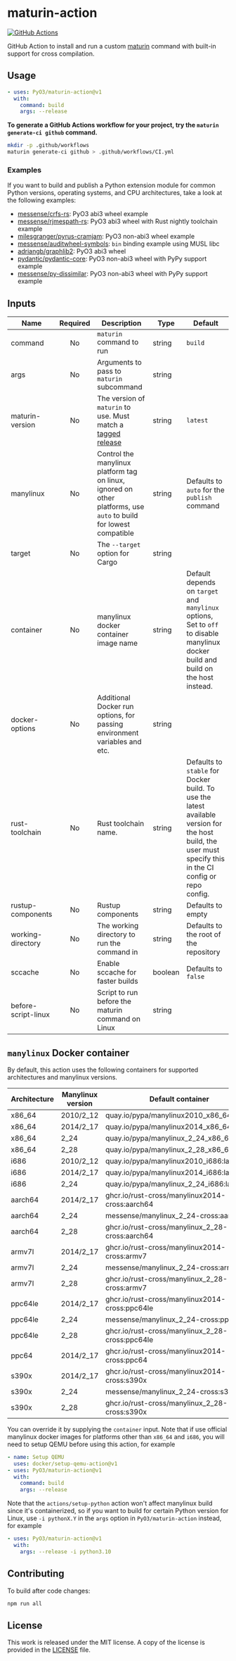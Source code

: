 # maturin-action

[![GitHub Actions](https://github.com/PyO3/maturin-action/actions/workflows/test.yml/badge.svg)](https://github.com/PyO3/maturin-action/actions?query=workflow%3ATest)

GitHub Action to install and run a custom [maturin](https://github.com/PyO3/maturin) command with built-in support for cross compilation.

## Usage

```yaml
- uses: PyO3/maturin-action@v1
  with:
    command: build
    args: --release
```

**To generate a GitHub Actions workflow for your project, try the `maturin generate-ci github` command.**

```bash
mkdir -p .github/workflows
maturin generate-ci github > .github/workflows/CI.yml
```

### Examples

If you want to build and publish a Python extension module for common Python versions, operating systems, and CPU architectures, 
take a look at the following examples:

* [messense/crfs-rs](https://github.com/messense/crfs-rs/blob/main/.github/workflows/Python.yml): PyO3 abi3 wheel example
* [messense/rjmespath-rs](https://github.com/messense/rjmespath-py/blob/main/.github/workflows/CI.yml): PyO3 abi3 wheel with Rust nightly toolchain example
* [milesgranger/pyrus-cramjam](https://github.com/milesgranger/pyrus-cramjam/blob/master/.github/workflows/CI.yml): PyO3 non-abi3 wheel example
* [messense/auditwheel-symbols](https://github.com/messense/auditwheel-symbols/blob/master/.github/workflows/CI.yml): `bin` binding example using MUSL libc
* [adriangb/graphlib2](https://github.com/adriangb/graphlib2/blob/main/.github/workflows/python.yaml): PyO3 abi3 wheel
* [pydantic/pydantic-core](https://github.com/pydantic/pydantic-core/blob/main/.github/workflows/ci.yml): PyO3 non-abi3 wheel with PyPy support example
* [messense/py-dissimilar](https://github.com/messense/py-dissimilar/blob/main/.github/workflows/CI.yml): PyO3 non-abi3 wheel with PyPy support example

## Inputs

| Name                | Required | Description                                                                                                        | Type    | Default                                                                                                                            |
| ------------------- | :------: | ------------------------------------------------------------------------------------------------------------------ | ------- | ---------------------------------------------------------------------------------------------------------------------------------- |
| command             |    No    | `maturin` command to run                                                                                           | string  | `build`                                                                                                                            |
| args                |    No    | Arguments to pass to `maturin` subcommand                                                                          | string  |                                                                                                                                    |
| maturin-version     |    No    | The version of `maturin` to use. Must match a [tagged release]                                                     | string  | `latest`                                                                                                                           |
| manylinux           |    No    | Control the manylinux platform tag on linux, ignored on other platforms, use `auto` to build for lowest compatible | string  | Defaults to `auto` for the `publish` command                                                                                       |
| target              |    No    | The `--target` option for Cargo                                                                                    | string  |                                                                                                                                    |
| container           |    No    | manylinux docker container image name                                                                              | string  | Default depends on `target` and `manylinux` options, Set to `off` to disable manylinux docker build and build on the host instead. |
| docker-options      |    No    | Additional Docker run options, for passing environment variables and etc.                                          | string  |
| rust-toolchain      |    No    | Rust toolchain name.                                                                                               | string  | Defaults to `stable` for Docker build. To use the latest available version for the host build, the user must specify this in the CI config or repo config. |
| rustup-components   |    No    | Rustup components                                                                                                  | string  | Defaults to empty                                                                                                                  |
| working-directory   |    No    | The working directory to run the command in                                                                        | string  | Defaults to the root of the repository                                                                                             |
| sccache             |    No    | Enable sccache for faster builds                                                                                   | boolean | Defaults to `false`                                                                                                                |
| before-script-linux |    No    | Script to run before the maturin command on Linux                                                                  | string  |                                                                                                                                    |


## `manylinux` Docker container

By default, this action uses the following containers for supported architectures and manylinux versions.

| Architecture | Manylinux version | Default container                               | Note       |
| ------------ | ----------------- | ----------------------------------------------- | ---------- |
| x86_64       | 2010/2_12         | quay.io/pypa/manylinux2010_x86_64:latest        |            |
| x86_64       | 2014/2_17         | quay.io/pypa/manylinux2014_x86_64:latest        |            |
| x86_64       | 2_24              | quay.io/pypa/manylinux_2_24_x86_64:latest       | Deprecated |
| x86_64       | 2_28              | quay.io/pypa/manylinux_2_28_x86_64:latest       |            |
| i686         | 2010/2_12         | quay.io/pypa/manylinux2010_i686:latest          |            |
| i686         | 2014/2_17         | quay.io/pypa/manylinux2014_i686:latest          |            |
| i686         | 2_24              | quay.io/pypa/manylinux_2_24_i686:latest         | Deprecated |
| aarch64      | 2014/2_17         | ghcr.io/rust-cross/manylinux2014-cross:aarch64  |            |
| aarch64      | 2_24              | messense/manylinux_2_24-cross:aarch64           | Deprecated |
| aarch64      | 2_28              | ghcr.io/rust-cross/manylinux_2_28-cross:aarch64 |            |
| armv7l       | 2014/2_17         | ghcr.io/rust-cross/manylinux2014-cross:armv7    |            |
| armv7l       | 2_24              | messense/manylinux_2_24-cross:armv7             | Deprecated |
| armv7l       | 2_28              | ghcr.io/rust-cross/manylinux_2_28-cross:armv7   |            |
| ppc64le      | 2014/2_17         | ghcr.io/rust-cross/manylinux2014-cross:ppc64le  |            |
| ppc64le      | 2_24              | messense/manylinux_2_24-cross:ppc64le           | Deprecated |
| ppc64le      | 2_28              | ghcr.io/rust-cross/manylinux_2_28-cross:ppc64le |            |
| ppc64        | 2014/2_17         | ghcr.io/rust-cross/manylinux2014-cross:ppc64    |            |
| s390x        | 2014/2_17         | ghcr.io/rust-cross/manylinux2014-cross:s390x    |            |
| s390x        | 2_24              | messense/manylinux_2_24-cross:s390x             | Deprecated |
| s390x        | 2_28              | ghcr.io/rust-cross/manylinux_2_28-cross:s390x   |            |

You can override it by supplying the `container` input.
Note that if use official manylinux docker images for platforms other than `x86_64` and `i686`,
you will need to setup QEMU before using this action, for example

```yaml
- name: Setup QEMU
  uses: docker/setup-qemu-action@v1
- uses: PyO3/maturin-action@v1
  with:
    command: build
    args: --release
```

Note that the `actions/setup-python` action won't affect manylinux build since it's containerized,
so if you want to build for certain Python version for Linux, use `-i pythonX.Y` in the `args` option in
`PyO3/maturin-action` instead, for example

```yaml
- uses: PyO3/maturin-action@v1
  with:
    args: --release -i python3.10
```

## Contributing

To build after code changes:

```bash
npm run all
```

## License

This work is released under the MIT license. A copy of the license is provided in the [LICENSE](./LICENSE) file.

[tagged release]: https://github.com/PyO3/maturin/releases
